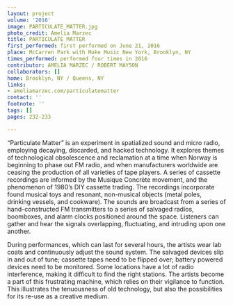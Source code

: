 ```yaml
---
layout: project
volume: '2016'
image: PARTICULATE_MATTER.jpg
photo_credit: Amelia Marzec
title: PARTICULATE MATTER
first_performed: first performed on June 21, 2016
place: McCarren Park with Make Music New York, Brooklyn, NY
times_performed: performed four times in 2016
contributor: AMELIA MARZEC / ROBERT MAYSON
collaborators: []
home: Brooklyn, NY / Queens, NY
links:
- ameliamarzec.com/particulatematter
contact: ''
footnote: ''
tags: []
pages: 232-233

---
```


“Particulate Matter” is an experiment in spatialized sound and micro radio, employing decaying, discarded, and hacked technology. It explores themes of technological obsolescence and reclamation at a time when Norway is beginning to phase out FM radio, and when manufacturers worldwide are ceasing the production of all varieties of tape players. A series of cassette recordings are informed by the Musique Concrète movement, and the phenomenon of 1980’s DIY cassette trading. The recordings incorporate found musical toys and resonant, non-musical objects (metal poles, drinking vessels, and cookware). The sounds are broadcast from a series of hand-constructed FM transmitters to a series of salvaged radios, boomboxes, and alarm clocks positioned around the space. Listeners can gather and hear the signals overlapping, fluctuating, and intruding upon one another.

During performances, which can last for several hours, the artists wear lab coats and continuously adjust the sound system. The salvaged devices slip in and out of tune; cassette tapes need to be flipped over; battery powered devices need to be monitored. Some locations have a lot of radio interference, making it difficult to find the right stations. The artists become a part of this frustrating machine, which relies on their vigilance to function. This illustrates the tenuousness of old technology, but also the possibilities for its re-use as a creative medium.
